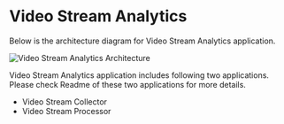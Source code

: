 # Video Stream Analytics

Below is the architecture diagram for Video Stream Analytics application. 

![Video Stream Analytics Architecture](https://github.com/baghelamit/video-stream-analytics/blob/master/architecture.png)

Video Stream Analytics application includes following two applications. Please check Readme of these two applications for more details.

- Video Stream Collector
- Video Stream Processor



